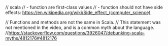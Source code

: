 // scala 
// - function are first-class values
// - function should not have side effects: https://en.wikipedia.org/wiki/Side_effect_(computer_science)

// Functions and methods are not the same in Scala. 
// This statement was not mentioned in the video, and is a common myth about the language.
//https://stackoverflow.com/questions/3926047/debunking-scala-myths/4812176#4812176
